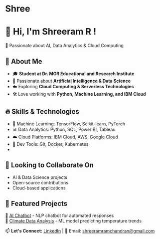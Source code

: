 # Shree
# 👋 Hi, I'm Shreeram R !  
🚀 Passionate about AI, Data Analytics & Cloud Computing  

## 👀 About Me  
- 🎓 **Student at Dr. MGR Educational and Research Institute**  
- 🤖 Passionate about **Artificial Intelligence & Data Science**  
- ☁️ Exploring **Cloud Computing & Serverless Technologies**  
- 🛠️ Love working with **Python, Machine Learning, and IBM Cloud**


## 🔥 Skills & Technologies  
- 🧠 Machine Learning: TensorFlow, Scikit-learn, PyTorch 
- 📊 Data Analytics: Python, SQL, Power BI, Tableau  
- ☁️ Cloud Platforms: IBM Cloud, AWS, Google Cloud  
- 🔧 Dev Tools: Git, Docker, Kubernetes
- 
## 💞️ Looking to Collaborate On  
- AI & Data Science projects  
- Open-source contributions  
- Cloud-based applications  

## 🌟 Featured Projects  
🔹 [AI Chatbot](https://github.com/your-repo) - NLP chatbot for automated responses  
🔹 [Climate Data Analysis](https://github.com/your-repo) - ML model predicting temperature trends  

📫 **Let's Connect:** [LinkedIn](https://www.linkedin.com/in/shreeram-ramchandran-392477253/) | 
📧 Email: shreeramramchandran@gmail.com  
